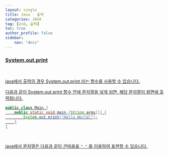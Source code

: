 ```yaml
---
layout: single
title: Java - 출력
categories: JAVA
tag: [2nd, 출력]
toc: true
author_profile: false
sidebar:
    nav: "docs"
---
```


### <u>System.out.print

<br>



java에서 출력의 경우 System.out.print 라는 함수를 사용할 수 있습니다.<br>



다음과 같이 System.out.print 함수 안에 문자열을 넣게 되면, 해당 문자열이 화면에 출력됩니다.   

```java
public class Main {
    public static void main (String args[]) {
        System.out.print("Hello World!");
    }
}
```
<br>





java에서 문자열은 다음과 같이 큰따옴표 `" "` 를 이용하여 표현할 수 있습니다.
